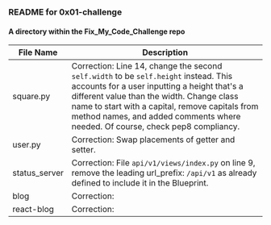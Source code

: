 ### README for 0x01-challenge ###
#### A directory within the Fix_My_Code_Challenge repo ####

| File Name | Description |
| --------- | ----------- |
| square.py | Correction: Line 14, change the second `self.width` to be `self.height` instead. This accounts for a user inputting a height that's a different value than the width. Change class name to start with a capital, remove capitals from method names, and added comments where needed. Of course, check pep8 compliancy. |
| user.py | Correction: Swap placements of getter and setter. |
| status_server | Correction: File `api/v1/views/index.py` on line 9, remove the leading url_prefix: `/api/v1` as already defined to include it in the Blueprint. |
| blog | Correction:  |
| react-blog | Correction:  |
